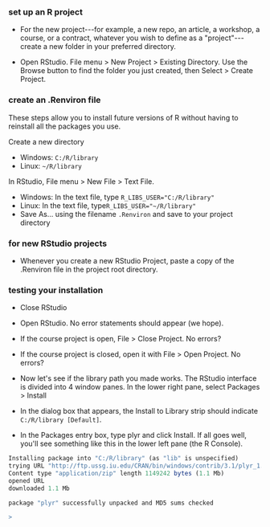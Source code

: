 ### set up an R project

-   For the new project---for example, a new repo, an article, a workshop, a course, or a contract, whatever you wish to define as a "project"---create a new folder in your preferred directory.

-   Open RStudio. File menu &gt; New Project &gt; Existing Directory. Use the Browse button to find the folder you just created, then Select &gt; Create Project.

### create an .Renviron file

These steps allow you to install future versions of R without having to reinstall all the packages you use.

Create a new directory

-   Windows: `C:/R/library`
-   Linux: `~/R/library`

In RStudio, File menu &gt; New File &gt; Text File.

-   Windows: In the text file, type `R_LIBS_USER="C:/R/library"`
-   Linux: In the text file, type`R_LIBS_USER="~/R/library"`
-   Save As... using the filename `.Renviron` and save to your project directory

### for new RStudio projects

-   Whenever you create a new RStudio Project, paste a copy of the .Renviron file in the project root directory.

### testing your installation

-   Close RStudio

-   Open RStudio. No error statements should appear (we hope).

-   If the course project is open, File &gt; Close Project. No errors?

-   If the course project is closed, open it with File &gt; Open Project. No errors?

-   Now let's see if the library path you made works. The RStudio interface is divided into 4 window panes. In the lower right pane, select Packages &gt; Install

-   In the dialog box that appears, the Install to Library strip should indicate `C:/R/library [Default]`.

-   In the Packages entry box, type plyr and click Install. If all goes well, you'll see something like this in the lower left pane (the R Console).

``` r
Installing package into "C:/R/library" (as "lib" is unspecified)
trying URL "http://ftp.ussg.iu.edu/CRAN/bin/windows/contrib/3.1/plyr_1.8.1.zip"
Content type "application/zip" length 1149242 bytes (1.1 Mb)
opened URL
downloaded 1.1 Mb

package "plyr" successfully unpacked and MD5 sums checked

>
```
